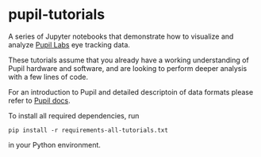 # pupil-tutorials

A series of Jupyter notebooks that demonstrate how to visualize and analyze [Pupil Labs](https://pupil-labs.com) eye tracking data.

These tutorials assume that you already have a working understanding of Pupil hardware and software, and are looking to perform deeper analysis with a few lines of code.  

For an introduction to Pupil and detailed descriptoin of data formats please refer to [Pupil docs](https://docs.pupil-labs.com).

To install all required dependencies, run
```
pip install -r requirements-all-tutorials.txt
```
in your Python environment.